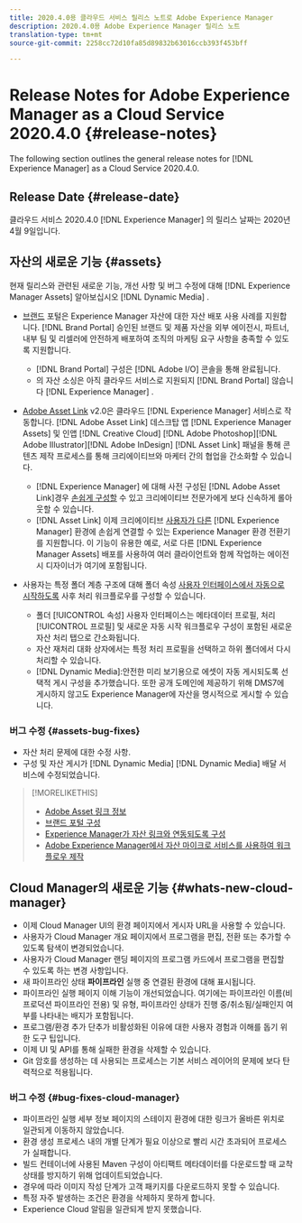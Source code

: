 ```yaml
---
title: 2020.4.0용 클라우드 서비스 릴리스 노트로 Adobe Experience Manager
description: 2020.4.0용 Adobe Experience Manager 릴리스 노트
translation-type: tm+mt
source-git-commit: 2258cc72d10fa85d89832b63016ccb393f453bff

---
```



# Release Notes for Adobe Experience Manager as a Cloud Service 2020.4.0 {#release-notes}

The following section outlines the general release notes for [!DNL Experience Manager] as a Cloud Service 2020.4.0.

## Release Date {#release-date}

클라우드 서비스 2020.4.0 [!DNL Experience Manager] 의 릴리스 날짜는 2020년 4월 9일입니다.

## 자산의 새로운 기능 {#assets}

현재 릴리스와 관련된 새로운 기능, 개선 사항 및 버그 수정에 대해 [!DNL Experience Manager Assets] 알아보십시오 [!DNL Dynamic Media] .

* [브랜드](https://docs.adobe.com/content/help/en/experience-manager-brand-portal/using/home.html) 포털은 Experience Manager 자산에 대한 자산 배포 사용 사례를 지원합니다. [!DNL Brand Portal] 승인된 브랜드 및 제품 자산을 외부 에이전시, 파트너, 내부 팀 및 리셀러에 안전하게 배포하여 조직의 마케팅 요구 사항을 충족할 수 있도록 지원합니다.
   * [!DNL Brand Portal] 구성은 [!DNL Adobe I/O] 콘솔을 통해 완료됩니다.
   * 의 자산 소싱은 아직 클라우드 서비스로 지원되지 [!DNL Brand Portal] 않습니다 [!DNL Experience Manager] .

* [Adobe Asset Link](https://helpx.adobe.com/kr/enterprise/using/adobe-asset-link.html) v2.0은 클라우드 [!DNL Experience Manager] 서비스로 작동합니다. [!DNL Adobe Asset Link] 데스크탑 앱 [!DNL Experience Manager Assets] 및 인앱 [!DNL Creative Cloud] [!DNL Adobe Photoshop][!DNL Adobe Illustrator][!DNL Adobe InDesign] [!DNL Asset Link] 패널을 통해 콘텐츠 제작 프로세스를 통해 크리에이티브와 마케터 간의 협업을 간소화할 수 있습니다.
   * [!DNL Experience Manager] 에 대해 사전 구성된 [!DNL Adobe Asset Link]경우 [손쉽게 구성할](https://helpx.adobe.com/enterprise/using/configure-aem-assets-for-asset-link.html) 수 있고 크리에이티브 전문가에게 보다 신속하게 롤아웃할 수 있습니다.
   * [!DNL Asset Link] 이제 크리에이티브 [사용자가 다른](https://helpx.adobe.com/enterprise/using/manage-assets-using-adobe-asset-link.html#UseAdobeAssetLink) [!DNL Experience Manager] 환경에 손쉽게 연결할 수 있는 Experience Manager 환경 전환기를 지원합니다. 이 기능이 유용한 예로, 서로 다른 [!DNL Experience Manager Assets] 배포를 사용하여 여러 클라이언트와 함께 작업하는 에이전시 디자이너가 여기에 포함됩니다.

* 사용자는 특정 폴더 계층 구조에 대해 폴더 속성 [사용자 인터페이스에서 자동으로 시작하도록](/help/assets/asset-microservices-configure-and-use.md#post-processing-workflows)  사후 처리 워크플로우를 구성할 수 있습니다.
   * 폴더 [!UICONTROL 속성] 사용자 인터페이스는 메타데이터 프로필, 처리 [!UICONTROL 프로필] 및 새로운 자동 시작 워크플로우 구성이 포함된 새로운 자산 처리 탭으로 간소화됩니다.
   * 자산 재처리 대화 상자에서는 특정 처리 프로필을 선택하고 하위 폴더에서 다시 처리할 수 있습니다.
   * [!DNL Dynamic Media]:안전한 미리 보기용으로 에셋이 자동 게시되도록 선택적 게시 구성을 추가했습니다. 또한 공개 도메인에 제공하기 위해 DMS7에 게시하지 않고도 Experience Manager에 자산을 명시적으로 게시할 수 있습니다.

### 버그 수정 {#assets-bug-fixes}

* 자산 처리 문제에 대한 수정 사항.
* 구성 및 자산 게시가 [!DNL Dynamic Media] [!DNL Dynamic Media] 배달 서비스에 수정되었습니다.

>[!MORELIKETHIS]
>
>* [Adobe Asset 링크 정보](https://www.adobe.com/creativecloud/business/enterprise/adobe-asset-link.html)
>* [브랜드 포털 구성](https://docs.adobe.com/content/help/en/experience-manager-brand-portal/using/publish/configure-aem-assets-with-brand-portal.html)
>* [Experience Manager가 자산 링크와 연동되도록 구성](https://helpx.adobe.com/enterprise/using/configure-aem-assets-for-asset-link.html)
>* [Adobe Experience Manager에서 자산 마이크로 서비스를 사용하여 워크플로우 제작](https://docs.adobe.com/content/help/en/experience-manager-cloud-service/assets/manage/asset-microservices-configure-and-use.html#post-processing-workflows)


## Cloud Manager의 새로운 기능 {#whats-new-cloud-manager}

* 이제 Cloud Manager UI의 환경 페이지에서 게시자 URL을 사용할 수 있습니다.
* 사용자가 Cloud Manager 개요 페이지에서 프로그램을 편집, 전환 또는 추가할 수 있도록 탐색이 변경되었습니다.
* 사용자가 Cloud Manager 랜딩 페이지의 프로그램 카드에서 프로그램을 편집할 수 있도록 하는 변경 사항입니다.
* 새 파이프라인 상태 **파이프라인** 실행 중 연결된 환경에 대해 표시됩니다.
* 파이프라인 실행 페이지 이해 기능이 개선되었습니다. 여기에는 파이프라인 이름(비프로덕션 파이프라인 전용) 및 유형, 파이프라인 상태가 진행 중/취소됨/실패인지 여부를 나타내는 배지가 포함됩니다.
* 프로그램/환경 추가 단추가 비활성화된 이유에 대한 사용자 경험과 이해를 돕기 위한 도구 팁입니다.
* 이제 UI 및 API를 통해 실패한 환경을 삭제할 수 있습니다.
* Git 암호를 생성하는 데 사용되는 프로세스는 기본 서비스 레이어의 문제에 보다 탄력적으로 적용됩니다.

### 버그 수정 {#bug-fixes-cloud-manager}

* 파이프라인 실행 세부 정보 페이지의 스테이지 환경에 대한 링크가 올바른 위치로 일관되게 이동하지 않았습니다.
* 환경 생성 프로세스 내의 개별 단계가 필요 이상으로 빨리 시간 초과되어 프로세스가 실패합니다.
* 빌드 컨테이너에 사용된 Maven 구성이 아티팩트 메타데이터를 다운로드할 때 교착 상태를 방지하기 위해 업데이트되었습니다.
* 경우에 따라 이미지 작성 단계가 고객 패키지를 다운로드하지 못할 수 있습니다.
* 특정 자주 발생하는 조건은 환경을 삭제하지 못하게 합니다.
* Experience Cloud 알림을 일관되게 받지 못했습니다.
